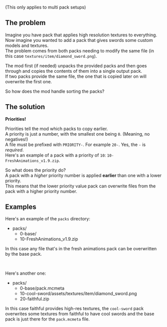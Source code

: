 (This only applies to multi pack setups)

## The problem
Imagine you have pack that applies high resolution textures to everything. Now imagine you wanted to add a pack that gives swords some custom models and textures.  
The problem comes from both packs needing to modify the same file (in this case `textures/item/diamond_sword.png`).

The mod first (if needed) unpacks the provided packs and then goes through and copies the contents of them into a single output pack.  
If two packs provide the same file, the one that is copied later on will overwrite the first one.

So how does the mod handle sorting the packs?

## The solution

**Priorities!**

Priorities tell the mod which packs to copy earlier.  
A priority is just a number, with the smallest one being `0`. (Meaning, no negatives!)  
A file must be prefixed with `PRIORITY-`. For example `20-`. Yes, the `-` is *required*.  
Here's an example of a pack with a priority of `10`: `10-FreshAnimations_v1.9.zip`.

So what does the priority do?  
A pack with a *higher* priority number is applied **earlier** than one with a lower priority.  
This means that the lower priority value pack can overwrite files from the pack with a higher priority number.

## Examples

Here's an example of the `packs` directory:

- packs/
    - 0-base/
    - 10-FreshAnimations_v1.9.zip

In this case any file that's in the fresh animations pack can be overwritten by the base pack.

<br />

Here's another one:

- packs/
    - 0-base/pack.mcmeta
    - 10-cool-sword/assets/textures/item/diamond_sword.png
    - 20-faithful.zip

In this case faithful provides high-res textures, the `cool-sword` pack overwrites some textures from faithful to have cool swords and the base pack is just there for the `pack.mcmeta` file.